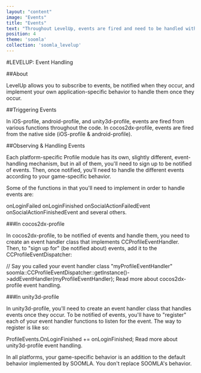 ```yaml
---
layout: "content"
image: "Events"
title: "Events"
text: "Throughout LevelUp, events are fired and need to be handled with your game-specific behavior."
position: 4
theme: 'soomla'
collection: 'soomla_levelup'
---
```


#LEVELUP: Event Handling

##About

LevelUp allows you to subscribe to events, be notified when they occur, and implement your own application-specific behavior to handle them once they occur.

##Triggering Events

In iOS-profile, android-profile, and unity3d-profile, events are fired from various functions throughout the code. In cocos2dx-profile, events are fired from the native side (iOS-profile & android-profile).

##Observing & Handling Events

Each platform-specific Profile module has its own, slightly different, event-handling mechanism, but in all of them, you'll need to sign up to be notified of events. Then, once notified, you'll need to handle the different events according to your game-specific behavior.

Some of the functions in that you'll need to implement in order to handle events are:

onLoginFailed
onLoginFinished
onSocialActionFailedEvent
onSocialActionFinishedEvent
and several others.

###In cocos2dx-profile

In cocos2dx-profile, to be notified of events and handle them, you need to create an event handler class that implements CCProfileEventHandler. Then, to "sign up for" (be notified about) events, add it to the CCProfileEventDispatcher:

// Say you called your event handler class "myProfileEventHandler"
soomla::CCProfileEventDispatcher::getInstance()->addEventHandler(myProfileEventHandler);
Read more about cocos2dx-profile event handling.

###In unity3d-profile

In unity3d-profile, you'll need to create an event handler class that handles events once they occur. To be notified of events, you'll have to "register" each of your event handler functions to listen for the event. The way to register is like so:

ProfileEvents.OnLoginFinished += onLoginFinished;
Read more about unity3d-profile event handling.



In all platforms, your game-specific behavior is an addition to the default behavior implemented by SOOMLA. You don't replace SOOMLA's behavior.
